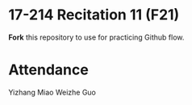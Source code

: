# 17-214 Recitation 11 (F21)
**Fork** this repository to use for practicing Github flow.

# Attendance
Yizhang Miao
Weizhe Guo